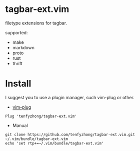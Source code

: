 # tagbar-ext.vim
filetype extensions for tagbar. 

supported:  
- make
- markdown
- proto
- rust
- thrift

# Install
I suggest you to use a plugin manager, such vim-plug or other.
- [vim-plug](https://github.com/junegunn/vim-plug)
```viml
Plug 'tenfyzhong/tagbar-ext.vim'
```
- Manual
```
git clone https://github.com/tenfyzhong/tagbar-ext.vim.git ~/.vim/bundle/tagbar-ext.vim
echo 'set rtp+=~/.vim/bundle/tagbar-ext.vim'
```

